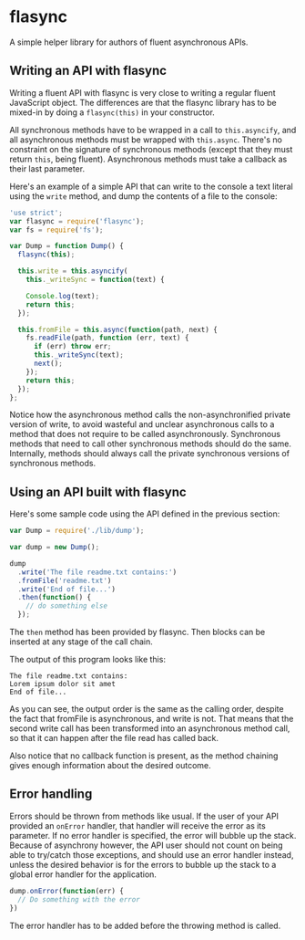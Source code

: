 flasync
=======

A simple helper library for authors of fluent asynchronous APIs.

Writing an API with flasync
---------------------------

Writing a fluent API with flasync is very close to writing a regular fluent JavaScript object. The differences are that the flasync library has to be mixed-in by doing a `flasync(this)` in your constructor.

All synchronous methods have to be wrapped in a call to `this.asyncify`, and all asynchronous methods must be wrapped with `this.async`. There's no constraint on the signature of synchronous methods (except that they must return `this`, being fluent). Asynchronous methods must take a callback as their last parameter.

Here's an example of a simple API that can write to the console a text literal using the `write` method, and dump the contents of a file to the console:

```javascript
'use strict';
var flasync = require('flasync');
var fs = require('fs');

var Dump = function Dump() {
  flasync(this);

  this.write = this.asyncify(
    this._writeSync = function(text) {

    Console.log(text);
    return this;
  });

  this.fromFile = this.async(function(path, next) {
    fs.readFile(path, function (err, text) {
      if (err) throw err;
      this._writeSync(text);
      next();
    });
    return this;
  });
};
```

Notice how the asynchronous method calls the non-asynchronified private
version of write, to avoid wasteful and unclear asynchronous calls to a
method that does not require to be called asynchronously. Synchronous
methods that need to call other synchronous methods should do the same.
Internally, methods should always call the private synchronous versions
of synchronous methods.

Using an API built with flasync
-------------------------------

Here's some sample code using the API defined in the previous section:

```javascript
var Dump = require('./lib/dump');

var dump = new Dump();

dump
  .write('The file readme.txt contains:')
  .fromFile('readme.txt')
  .write('End of file...')
  .then(function() {
    // do something else
  });
```

The `then` method has been provided by flasync. Then blocks can be inserted at any stage of the call chain.

The output of this program looks like this:

```
The file readme.txt contains:
Lorem ipsum dolor sit amet
End of file...
```

As you can see, the output order is the same as the calling order, despite the fact that fromFile is asynchronous, and write is not. That means that the second write call has been transformed into an asynchronous method call, so that it can happen after the file read has called back.

Also notice that no callback function is present, as the method chaining gives enough information about the desired outcome.

Error handling
--------------

Errors should be thrown from methods like usual. If the user of your API provided an `onError` handler, that handler will receive the error as its parameter. If no error handler is specified, the error will bubble up the stack. Because of asynchrony however, the API user should not count on being able to try/catch those exceptions, and should use an error handler instead, unless the desired behavior is for the errors to bubble up the stack to a global error handler for the application.

```javascript
dump.onError(function(err) {
  // Do something with the error
})
```

The error handler has to be added before the throwing method is called.
